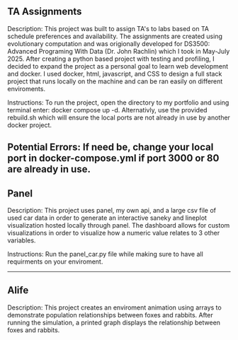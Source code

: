 TA Assignments 
-----------------
Description:
This project was built to assign TA's to labs based on TA schedule preferences and availability. 
The assignments are created using evolutionary computation and was origionally developed for DS3500: Advanced Programing With Data (Dr. John Rachlin) which I took in May-July 2025. 
After creating a python based project with testing and profiling, I decided to expand the project as a personal goal to learn web development and docker. 
I used docker, html, javascript, and CSS to design a full stack project that runs locally on the machine and can be ran easily on different enviroments. 

Instructions:
To run the project, open the directory to my portfolio and using terminal enter: docker compose up -d. 
Alternativly, use the provided rebuild.sh which will ensure the local ports are not already in use by another docker project. 

Potential Errors:
If need be, change your local port in docker-compose.yml if port 3000 or 80 are already in use.
-------------------------------------------------------------------
Panel
--------
Description:
This project uses panel, my own api, and a large csv file of used car data in order to generate an interactive saneky and lineplot visualization hosted locally through panel. The dashboard allows for custom visualizations in order to visualize how a numeric value relates to 3 other variables.

Instructions:
Run the panel_car.py file while making sure to have all requirments on your enviroment. 

-------------------------------------------------------------------
Alife
--------
Description:
This project creates an enviroment animation using arrays to demonstrate population relationships between foxes and rabbits. After running the simulation, a printed graph displays the relationship between foxes and rabbits.
